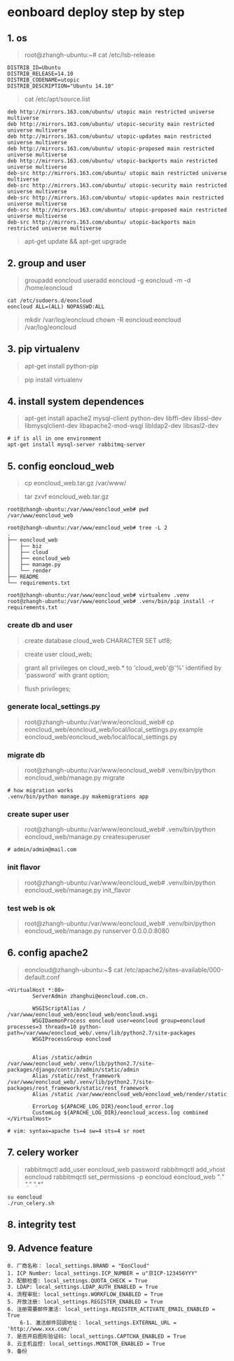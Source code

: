 # eonboard deploy step by step

## 1. os
>root@zhangh-ubuntu:~# cat /etc/lsb-release

	DISTRIB_ID=Ubuntu
	DISTRIB_RELEASE=14.10
	DISTRIB_CODENAME=utopic
	DISTRIB_DESCRIPTION="Ubuntu 14.10"

>cat /etc/apt/source.list

	deb http://mirrors.163.com/ubuntu/ utopic main restricted universe multiverse
	deb http://mirrors.163.com/ubuntu/ utopic-security main restricted universe multiverse
	deb http://mirrors.163.com/ubuntu/ utopic-updates main restricted universe multiverse
	deb http://mirrors.163.com/ubuntu/ utopic-proposed main restricted universe multiverse
	deb http://mirrors.163.com/ubuntu/ utopic-backports main restricted universe multiverse
	deb-src http://mirrors.163.com/ubuntu/ utopic main restricted universe multiverse
	deb-src http://mirrors.163.com/ubuntu/ utopic-security main restricted universe multiverse
	deb-src http://mirrors.163.com/ubuntu/ utopic-updates main restricted universe multiverse
	deb-src http://mirrors.163.com/ubuntu/ utopic-proposed main restricted universe multiverse
	deb-src http://mirrors.163.com/ubuntu/ utopic-backports main restricted universe multiverse

>apt-get update && apt-get upgrade

## 2. group and user

>groupadd eoncloud
>useradd eoncloud -g eoncloud -m -d /home/eoncloud

  	cat /etc/sudoers.d/eoncloud
	eoncloud ALL=(ALL) NOPASSWD:ALL

>mkdir /var/log/eoncloud
>chown -R eoncloud:eoncloud /var/log/eoncloud

## 3. pip virtualenv

>apt-get install python-pip

>pip install virtualenv

## 4. install system dependences

>apt-get install apache2 mysql-client python-dev libffi-dev libssl-dev libmysqlclient-dev libapache2-mod-wsgi libldap2-dev libsasl2-dev

    # if is all in one environment
    apt-get install mysql-server rabbitmq-server

## 5. config eoncloud_web
>cp eoncloud_web.tar.gz /var/www/

>tar zxvf eoncloud_web.tar.gz

	root@zhangh-ubuntu:/var/www/eoncloud_web# pwd
	/var/www/eoncloud_web

	root@zhangh-ubuntu:/var/www/eoncloud_web# tree -L 2
	.
	├── eoncloud_web
	│   ├── biz
	│   ├── cloud
	│   ├── eoncloud_web
	│   ├── manage.py
	│   └── render
	├── README
	└── requirements.txt

	root@zhangh-ubuntu:/var/www/eoncloud_web# virtualenv .venv
	root@zhangh-ubuntu:/var/www/eoncloud_web# .venv/bin/pip install -r requirements.txt

### create db and user

>create database cloud_web CHARACTER SET utf8;

>create user cloud_web;

>grant all privileges on cloud_web.* to 'cloud_web'@'%' identified by 'password' with grant option;

>flush privileges;

### generate local_settings.py

> root@zhangh-ubuntu:/var/www/eoncloud_web# cp eoncloud_web/eoncloud_web/local/local_settings.py.example \
> eoncloud_web/eoncloud_web/local/local_settings.py

### migrate db
>root@zhangh-ubuntu:/var/www/eoncloud_web# .venv/bin/python eoncloud_web/manage.py migrate

	# how migration works
	.venv/bin/python manage.py makemigrations app

### create super user

>root@zhangh-ubuntu:/var/www/eoncloud_web# .venv/bin/python eoncloud_web/manage.py createsuperuser

    # admin/admin@mail.com

### init flavor

>root@zhangh-ubuntu:/var/www/eoncloud_web# .venv/bin/python eoncloud_web/manage.py init_flavor

### test web is ok

>root@zhangh-ubuntu:/var/www/eoncloud_web# .venv/bin/python eoncloud_web/manage.py runserver 0.0.0.0:8080

## 6. config apache2
>eoncloud@zhangh-ubuntu:~$ cat /etc/apache2/sites-available/000-default.conf

	<VirtualHost *:80>
	        ServerAdmin zhanghui@eoncloud.com.cn.

	        WSGIScriptAlias / /var/www/eoncloud_web/eoncloud_web/eoncloud.wsgi
	        WSGIDaemonProcess eoncloud user=eoncloud group=eoncloud processes=3 threads=10 python-path=/var/www/eoncloud_web/.venv/lib/python2.7/site-packages
	        WSGIProcessGroup eoncloud


	        Alias /static/admin /var/www/eoncloud_web/.venv/lib/python2.7/site-packages/django/contrib/admin/static/admin
	        Alias /static/rest_framework /var/www/eoncloud_web/.venv/lib/python2.7/site-packages/rest_framework/static/rest_framework
	        Alias /static /var/www/eoncloud_web/eoncloud_web/render/static

	        ErrorLog ${APACHE_LOG_DIR}/eoncloud_error.log
	        CustomLog ${APACHE_LOG_DIR}/eoncloud_access.log combined
	</VirtualHost>

	# vim: syntax=apache ts=4 sw=4 sts=4 sr noet


## 7. celery worker

>rabbitmqctl add_user eoncloud_web password
>rabbitmqctl add_vhost eoncloud
>rabbitmqctl set_permissions -p eoncloud eoncloud_web ".*" ".*" ".*"


    su eoncloud
    ./run_celery.sh


## 8. integrity test

## 9. Advence feature
    
    0. 厂商名称： local_settings.BRAND = "EonCloud"
    1. ICP Number: local_settings.ICP_NUMBER = u"京ICP-123456YYY"
    2. 配额检查: local_settings.QUOTA_CHECK = True
    3. LDAP: local_settings.LDAP_AUTH_ENABLED = True
    4. 流程审批: local_settings.WORKFLOW_ENABLED = True
    5. 开放注册: local_settings.REGISTER_ENABLED = True
    6. 注册需要邮件激活: local_settings.REGISTER_ACTIVATE_EMAIL_ENABLED = True
        6-1. 激活邮件回调地址： local_settings.EXTERNAL_URL = 'http://www.xxx.com/'
    7. 是否开启图形验证码: local_settings.CAPTCHA_ENABLED = True
    8. 云主机监控: local_settings.MONITOR_ENABLED = True 
    9. 备份
